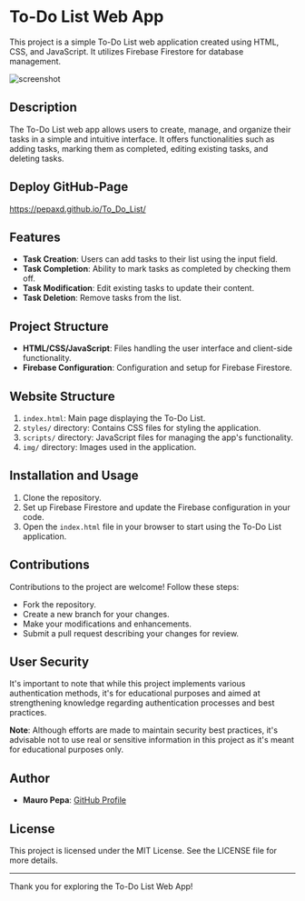 # To-Do List Web App

This project is a simple To-Do List web application created using HTML, CSS, and JavaScript. It utilizes Firebase Firestore for database management.

![screenshot](2.jpg)

## Description
The To-Do List web app allows users to create, manage, and organize their tasks in a simple and intuitive interface. It offers functionalities such as adding tasks, marking them as completed, editing existing tasks, and deleting tasks.

## Deploy GitHub-Page
https://pepaxd.github.io/To_Do_List/

## Features
- **Task Creation**: Users can add tasks to their list using the input field.
- **Task Completion**: Ability to mark tasks as completed by checking them off.
- **Task Modification**: Edit existing tasks to update their content.
- **Task Deletion**: Remove tasks from the list.

## Project Structure
- **HTML/CSS/JavaScript**: Files handling the user interface and client-side functionality.
- **Firebase Configuration**: Configuration and setup for Firebase Firestore.

## Website Structure
1. `index.html`: Main page displaying the To-Do List.
2. `styles/` directory: Contains CSS files for styling the application.
3. `scripts/` directory: JavaScript files for managing the app's functionality.
4. `img/` directory: Images used in the application.

## Installation and Usage
1. Clone the repository.
2. Set up Firebase Firestore and update the Firebase configuration in your code.
3. Open the `index.html` file in your browser to start using the To-Do List application.

## Contributions
Contributions to the project are welcome! Follow these steps:
- Fork the repository.
- Create a new branch for your changes.
- Make your modifications and enhancements.
- Submit a pull request describing your changes for review.

## User Security
It's important to note that while this project implements various authentication methods, it's for educational purposes and aimed at strengthening knowledge regarding authentication processes and best practices.

**Note**: Although efforts are made to maintain security best practices, it's advisable not to use real or sensitive information in this project as it's meant for educational purposes only.

## Author
- **Mauro Pepa**: [GitHub Profile](https://github.com/PEPAXD)

## License
This project is licensed under the MIT License. See the LICENSE file for more details.

---
Thank you for exploring the To-Do List Web App!
